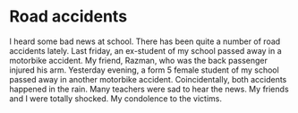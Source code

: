 Road accidents
===

I heard some bad news at school. There has been quite a number of road accidents lately. Last friday, an ex-student of my school passed away in a motorbike accident. My friend, Razman, who was the back passenger injured his arm. Yesterday evening, a form 5 female student of my school passed away in another motorbike accident. Coincidentally, both accidents happened in the rain. Many teachers were sad to hear the news. My friends and I were totally shocked. My condolence to the victims.